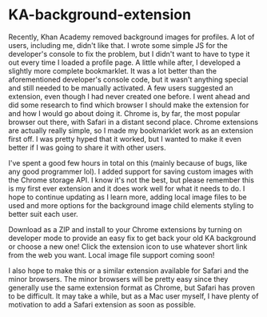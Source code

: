 # KA-background-extension


Recently, Khan Academy removed background images for profiles. A lot of users, including me, didn't like that. I wrote some simple JS for the developer's console to fix the problem, but I didn't want to have to type it out every time I loaded a profile page. A little while after, I developed a slightly more complete bookmarklet.  It was a lot better than the aforementioned developer's console code, but it wasn't anything special and still needed to be manually activated. A few users suggested an extension, even though I had never created one before. I went ahead and did some research to find which browser I should make the extension for and how I would go about doing it. Chrome is, by far, the most popular browser out there, with Safari in a distant second place. Chrome extensions are actually really simple, so I made my bookmarklet work as an extension first off. I was pretty hyped that it worked, but I wanted to make it even better if I was going to share it with other users.


I've spent a good few hours in total on this (mainly because of bugs, like any good programmer lol). I added support for saving custom images with the Chrome storage API. I know it's not the best, but please remember this is my first ever extension and it does work well for what it needs to do. I hope to continue updating as I learn more, adding local image files to be used and more options for the background image child elements styling to better suit each user.


Download as a ZIP and install to your Chrome extensions by turning on developer mode to provide an easy fix to get back your old KA background or choose a new one! Click the extension icon to use whatever short link from the web you want. Local image file support coming soon!


I also hope to make this or a similar extension available for Safari and the minor browsers. The minor browsers will be pretty easy since they generally use the same extension format as Chrome, but Safari has proven to be difficult. It may take a while, but as a Mac user myself, I have plenty of motivation to add a Safari extension as soon as possible.
